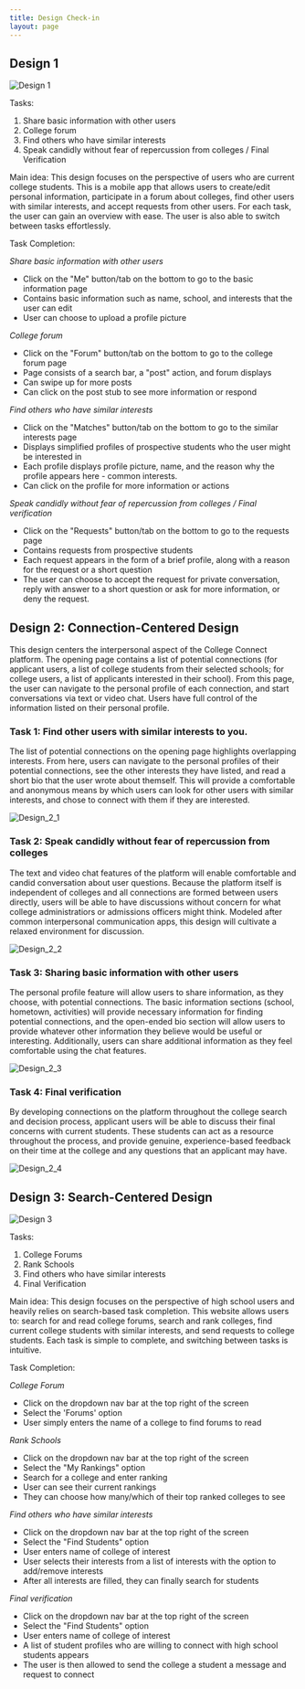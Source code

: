 ```yaml
---
title: Design Check-in
layout: page
---
```


## Design 1
![Design 1](/img/sketch_wei.png)

Tasks:
1.  Share basic information with other users
2.  College forum
3.  Find others who have similar interests
4.  Speak candidly without fear of repercussion from colleges /  Final Verification

Main idea:
This design focuses on the perspective of users who are current college students.  This is a mobile app that allows users to create/edit personal information, participate in a forum about colleges, find other users with similar interests, and accept requests from other users.  For each task, the user can gain an overview with ease.  The user is also able to switch between tasks effortlessly.

Task Completion:

_Share basic information with other users_
  *  Click on the "Me" button/tab on the bottom to go to the basic information page
  *  Contains basic information such as name, school, and interests that the user can edit
  *  User can choose to upload a profile picture

_College forum_
  *  Click on the "Forum" button/tab on the bottom to go to the college forum page
  *  Page consists of a search bar, a "post" action, and forum displays 
  *  Can swipe up for more posts
  *  Can click on the post stub to see more information or respond

_Find others who have similar interests_
  *  Click on the "Matches" button/tab on the bottom to go to the similar interests page
  *  Displays simplified profiles of prospective students who the user might be interested in
  *  Each profile displays profile picture, name, and the reason why the profile appears here - common interests.
  *  Can click on the profile for more information or actions

_Speak candidly without fear of repercussion from colleges / Final verification_
  *  Click on the "Requests" button/tab on the bottom to go to the requests page
  *  Contains requests from prospective students
  *  Each request appears in the form of a brief profile, along with a reason for the request or a short question
  *  The user can choose to accept the request for private conversation, reply with answer to a short question or ask for more information, or deny the request. 


## Design 2: Connection-Centered Design

This design centers the interpersonal aspect of the College Connect platform.  The opening page contains a list of potential connections (for applicant users, a list of college students from their selected schools; for college users, a list of applicants interested in their school).  From this page, the user can navigate to the personal profile of each connection, and start conversations via text or video chat.  Users have full control of the information listed on their personal profile.

### Task 1: Find other users with similar interests to you.

The list of potential connections on the opening page highlights overlapping interests.  From here, users can navigate to the personal profiles of their potential connections, see the other interests they have listed, and read a short bio that the user wrote about themself.  This will provide a comfortable and anonymous means by which users can look for other users with similar interests, and chose to connect with them if they are interested.

![Design_2_1](/img/dm_t1.png)

### Task 2: Speak candidly without fear of repercussion from colleges

The text and video chat features of the platform will enable comfortable and candid conversation about user questions.  Because the platform itself is independent of colleges and all connections are formed between users directly, users will be able to have discussions without concern for what college administratiors or admissions officers might think.  Modeled after common interpersonal communication apps, this design will cultivate a relaxed environment for discussion.

![Design_2_2](/img/dm_t2.png)

### Task 3: Sharing basic information with other users

The personal profile feature will allow users to share information, as they choose, with potential connections.  The basic information sections (school, hometown, activities) will provide necessary information for finding potential connections, and the open-ended bio section will allow users to provide whatever other information they believe would be useful or interesting.  Additionally, users can share additional information as they feel comfortable using the chat features.

![Design_2_3](/img/dm_t3.png)

### Task 4: Final verification

By developing connections on the platform throughout the college search and decision process, applicant users will be able to discuss their final concerns with current students.  These students can act as a resource throughout the process, and provide genuine, experience-based feedback on their time at the college and any questions that an applicant may have.

![Design_2_4](/img/dm_t4.png)


## Design 3: Search-Centered Design
![Design 3](/img/dm_t5.png)

Tasks:
1.  College Forums
2.  Rank Schools
3.  Find others who have similar interests
4.  Final Verification

Main idea:
This design focuses on the perspective of high school users and heavily relies on search-based task completion. This website allows users to: search for and read college forums, search and rank colleges, find current college students with similar interests, and send requests to college students. Each task is simple to complete, and switching between tasks is intuitive.

Task Completion:

_College Forum_
  *  Click on the dropdown nav bar at the top right of the screen
  *  Select the 'Forums' option
  *  User simply enters the name of a college to find forums to read

_Rank Schools_
  *  Click on the dropdown nav bar at the top right of the screen
  *  Select the "My Rankings" option
  *  Search for a college and enter ranking 
  *  User can see their current rankings
  *  They can choose how many/which of their top ranked colleges to see

_Find others who have similar interests_
  *  Click on the dropdown nav bar at the top right of the screen
  *  Select the "Find Students" option
  *  User enters name of college of interest
  *  User selects their interests from a list of interests with the option to add/remove interests
  *  After all interests are filled, they can finally search for students

_Final verification_
  *  Click on the dropdown nav bar at the top right of the screen
  *  Select the "Find Students" option
  *  User enters name of college of interest
  *  A list of student profiles who are willing to connect with high school students appears
  *  The user is then allowed to send the college a student a message and request to connect
